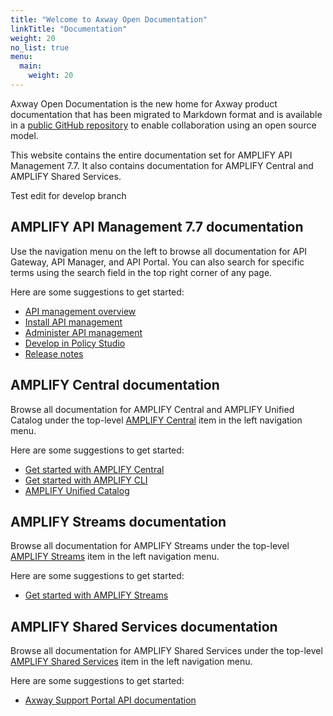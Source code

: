 ```yaml
---
title: "Welcome to Axway Open Documentation"
linkTitle: "Documentation"
weight: 20
no_list: true
menu:
  main:
    weight: 20
---
```


Axway Open Documentation is the new home for Axway product documentation that has been migrated to Markdown format and is available in a [public GitHub repository](https://github.com/Axway/axway-open-docs) to enable collaboration using an open source model.

This website contains the entire documentation set for AMPLIFY API Management 7.7. It also contains documentation for AMPLIFY Central and AMPLIFY Shared Services.

Test edit for develop branch

## AMPLIFY API Management 7.7 documentation

Use the navigation menu on the left to browse all documentation for API Gateway, API Manager, and API Portal. You can also search for specific terms using the search field in the top right corner of any page.

Here are some suggestions to get started:

* [API management overview](/docs/api_mgmt_overview/)
* [Install API management](/docs/apim_installation/)
* [Administer API management](/docs/apim_administration/)
* [Develop in Policy Studio](/docs/apim_policydev/)
* [Release notes](/docs/apim_relnotes/)

## AMPLIFY Central documentation

Browse all documentation for AMPLIFY Central and AMPLIFY Unified Catalog under the top-level [AMPLIFY Central](/docs/central/) item in the left navigation menu.

Here are some suggestions to get started:

* [Get started with AMPLIFY Central](/docs/central/quickstart/)
* [Get started with AMPLIFY CLI](/docs/central/cli_getstarted/)
* [AMPLIFY Unified Catalog](/docs/catalog/)

## AMPLIFY Streams documentation

Browse all documentation for AMPLIFY Streams under the top-level [AMPLIFY Streams](/docs/streams/) item in the left navigation menu.

Here are some suggestions to get started:

* [Get started with AMPLIFY Streams](/docs/streams/quickstart/)

## AMPLIFY Shared Services documentation

Browse all documentation for AMPLIFY Shared Services under the top-level [AMPLIFY Shared Services](/docs/shared_services/) item in the left navigation menu.

Here are some suggestions to get started:

* [Axway Support Portal API documentation](/docs/shared_services/supportapi/)
